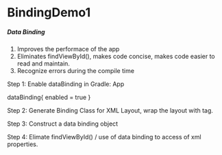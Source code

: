 # BindingDemo1
 ##### Data Binding 

1.  Improves the performace of the app
2.  Eliminates findViewById(), makes code concise, makes code easier to read and maintain. 
3.  Recognize errors during the compile time

Step 1: Enable dataBinding in Gradle: App

dataBinding{
enabled = true
}

Step 2: Generate Binding Class for XML Layout, wrap the layout with <layout> tag.

Step 3: Construct a data binding object 
 
Step 4: Elimate findViewById() / use of data binding to access of xml properties. 